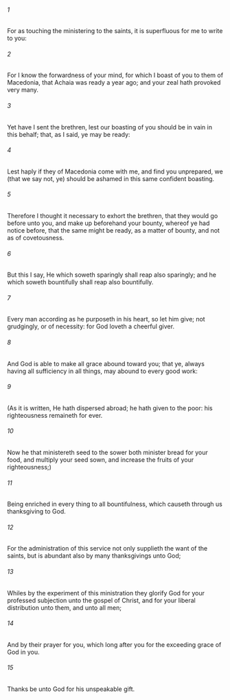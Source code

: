 ###### 1
For as touching the ministering to the saints, it is superfluous for me to write to you:

###### 2
For I know the forwardness of your mind, for which I boast of you to them of Macedonia, that Achaia was ready a year ago; and your zeal hath provoked very many.

###### 3
Yet have I sent the brethren, lest our boasting of you should be in vain in this behalf; that, as I said, ye may be ready:

###### 4
Lest haply if they of Macedonia come with me, and find you unprepared, we (that we say not, ye) should be ashamed in this same confident boasting.

###### 5
Therefore I thought it necessary to exhort the brethren, that they would go before unto you, and make up beforehand your bounty, whereof ye had notice before, that the same might be ready, as a matter of bounty, and not as of covetousness.

###### 6
But this I say, He which soweth sparingly shall reap also sparingly; and he which soweth bountifully shall reap also bountifully.

###### 7
Every man according as he purposeth in his heart, so let him give; not grudgingly, or of necessity: for God loveth a cheerful giver.

###### 8
And God is able to make all grace abound toward you; that ye, always having all sufficiency in all things, may abound to every good work:

###### 9
(As it is written, He hath dispersed abroad; he hath given to the poor: his righteousness remaineth for ever.

###### 10
Now he that ministereth seed to the sower both minister bread for your food, and multiply your seed sown, and increase the fruits of your righteousness;)

###### 11
Being enriched in every thing to all bountifulness, which causeth through us thanksgiving to God.

###### 12
For the administration of this service not only supplieth the want of the saints, but is abundant also by many thanksgivings unto God;

###### 13
Whiles by the experiment of this ministration they glorify God for your professed subjection unto the gospel of Christ, and for your liberal distribution unto them, and unto all men;

###### 14
And by their prayer for you, which long after you for the exceeding grace of God in you.

###### 15
Thanks be unto God for his unspeakable gift.


